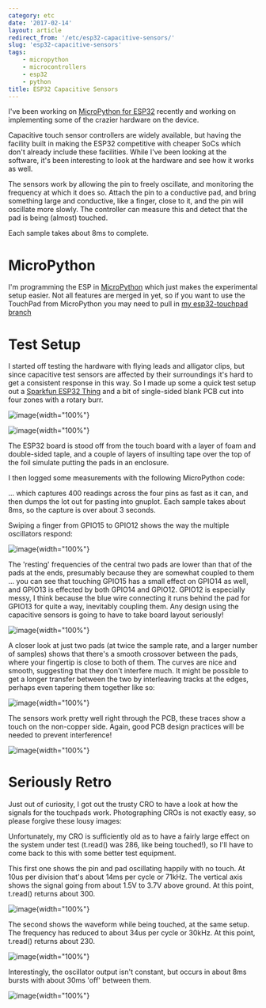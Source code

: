 ```yaml
---
category: etc
date: '2017-02-14'
layout: article
redirect_from: '/etc/esp32-capacitive-sensors/'
slug: 'esp32-capacitive-sensors'
tags:
    - micropython
    - microcontrollers
    - esp32
    - python
title: ESP32 Capacitive Sensors
---
```


I've been working on [MicroPython for ESP32](/python/micropython/)
recently and working on implementing some of the crazier hardware on the
device.

Capacitive touch sensor controllers are widely available, but having the
facility built in making the ESP32 competitive with cheaper SoCs which
don't already include these facilities. While I've been looking at the
software, it's been interesting to look at the hardware and see how it
works as well.

The sensors work by allowing the pin to freely oscillate, and monitoring
the frequency at which it does so. Attach the pin to a conductive pad,
and bring something large and conductive, like a finger, close to it,
and the pin will oscillate more slowly. The controller can measure this
and detect that the pad is being (almost) touched.

Each sample takes about 8ms to complete.

MicroPython
===========

I'm programming the ESP in [MicroPython](/python/micropython/) which
just makes the experimental setup easier. Not all features are merged in
yet, so if you want to use the TouchPad from MicroPython you may need to
pull in [my esp32-touchpad
branch](https://github.com/nickzoic/micropython-esp32/tree/esp32-touchpad)

Test Setup
==========

I started off testing the hardware with flying leads and alligator
clips, but since capacitive test sensors are affected by their
surroundings it's hard to get a consistent response in this way. So I
made up some a quick test setup out a [Sparkfun ESP32
Thing](https://www.sparkfun.com/products/13907) and a bit of
single-sided blank PCB cut into four zones with a rotary burr.

![image](%7Cfilename%7C/images/esp32touch/A2141668.JPG){width="100%"}

![image](%7Cfilename%7C/images/esp32touch/A2141670.JPG){width="100%"}

The ESP32 board is stood off from the touch board with a layer of foam
and double-sided taple, and a couple of layers of insulting tape over
the top of the foil simulate putting the pads in an enclosure.

I then logged some measurements with the following MicroPython code:

... which captures 400 readings across the four pins as fast as it can,
and then dumps the lot out for pasting into gnuplot. Each sample takes
about 8ms, so the capture is over about 3 seconds.

Swiping a finger from GPIO15 to GPIO12 shows the way the multiple
oscillators respond:

![image](%7Cfilename%7C/images/esp32touch/data-insulator.svg){width="100%"}

The 'resting' frequencies of the central two pads are lower than that of
the pads at the ends, presumably because they are somewhat coupled to
them ... you can see that touching GPIO15 has a small effect on GPIO14
as well, and GPIO13 is effected by both GPIO14 and GPIO12. GPIO12 is
especially messy, I think because the blue wire connecting it runs
behind the pad for GPIO13 for quite a way, inevitably coupling them. Any
design using the capacitive sensors is going to have to take board
layout seriously!

![image](%7Cfilename%7C/images/esp32touch/data-center.svg){width="100%"}

A closer look at just two pads (at twice the sample rate, and a larger
number of samples) shows that there's a smooth crossover between the
pads, where your fingertip is close to both of them. The curves are nice
and smooth, suggesting that they don't interfere much. It might be
possible to get a longer transfer between the two by interleaving tracks
at the edges, perhaps even tapering them together like so:

![image](%7Cfilename%7C/images/esp32touch/A2141671.JPG){width="100%"}

The sensors work pretty well right through the PCB, these traces show a
touch on the non-copper side. Again, good PCB design practices will be
needed to prevent interference!

![image](%7Cfilename%7C/images/esp32touch/data-reverse.svg){width="100%"}

Seriously Retro
===============

Just out of curiosity, I got out the trusty CRO to have a look at how
the signals for the touchpads work. Photographing CROs is not exactly
easy, so please forgive these lousy images:

Unfortunately, my CRO is sufficiently old as to have a fairly large
effect on the system under test (t.read() was 286, like being touched!),
so I'll have to come back to this with some better test equipment.

This first one shows the pin and pad oscillating happily with no touch.
At 10us per division that's about 14ms per cycle or 71kHz. The vertical
axis shows the signal going from about 1.5V to 3.7V above ground. At
this point, t.read() returns about 300.

![image](%7Cfilename%7C/images/esp32touch/A2141658.JPG){width="100%"}

The second shows the waveform while being touched, at the same setup.
The frequency has reduced to about 34us per cycle or 30kHz. At this
point, t.read() returns about 230.

![image](%7Cfilename%7C/images/esp32touch/A2141660.JPG){width="100%"}

Interestingly, the oscillator output isn't constant, but occurs in about
8ms bursts with about 30ms 'off' between them.

![image](%7Cfilename%7C/images/esp32touch/A2141664.JPG){width="100%"}
